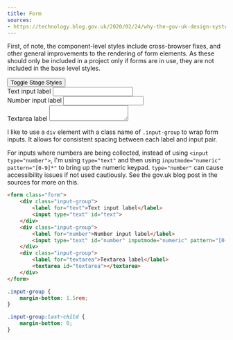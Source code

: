 ```yaml
---
title: Form
sources:
- https://technology.blog.gov.uk/2020/02/24/why-the-gov-uk-design-system-team-changed-the-input-type-for-numbers/
---
```

First, of note, the component-level styles include cross-browser fixes, and other general improvements to the rendering of form elements. As these should only be included in a project only if forms are in use, they are not included in the base level styles.

<div class="stage">
    <button type="button" class="stage-toggle">Toggle Stage Styles</button>
    <form class="form">
        <div class="input-group">
            <label for="text">Text input label</label>
            <input type="text" id="text">
        </div>
        <div class="input-group">
            <label for="number">Number input label</label>
            <input type="text" id="number" inputmode="numeric" pattern="[0-9]*">
        </div>
        <div class="input-group">
            <label for="textarea">Textarea label</label>
            <textarea id="textarea"></textarea>
        </div>
    </form>
</div>

I like to use a `div` element with a class name of `.input-group` to wrap form inputs. It allows for consistent spacing between each label and input pair.

For inputs where numbers are being collected, instead of using `<input type="number">`, I'm using `type="text"` and then using `inputmode="numeric" pattern="[0-9]*"` to bring up the numeric keypad. `type="number"` can cause accessibility issues if not used cautiously. See the gov.uk blog post in the sources for more on this.

```html
<form class="form">
    <div class="input-group">
        <label for="text">Text input label</label>
        <input type="text" id="text">
    </div>
    <div class="input-group">
        <label for="number">Number input label</label>
        <input type="text" id="number" inputmode="numeric" pattern="[0-9]*">
    </div>
    <div class="input-group">
        <label for="textarea">Textarea label</label>
        <textarea id="textarea"></textarea>
    </div>
</form>
```

```css
.input-group {
    margin-bottom: 1.5rem;
}

.input-group:last-child {
    margin-bottom: 0;
}
```
